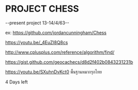# PROJECT CHESS

--present project 13-14/4/63--

ex: https://github.com/jordancunningham/Chess  
         
https://youtu.be/_4EuZI8Q8cs

http://www.cplusplus.com/reference/algorithm/find/

https://gist.github.com/geocachecs/d8d2f402b0843231231b

https://youtu.be/SXuhnDvKct0 พื้นฐานหมากรุกไทย

4 Days left


